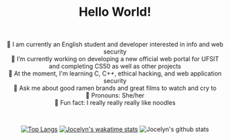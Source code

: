 <h1 align="center">Hello World!</h1>
<br/>
<p align = "center">
  🍜 I am currently an English student and developer interested in info and web security <br/>
  🍜 I’m currently working on developing a new official web portal for UFSIT and completing CS50 as well as other projects <br/>
  🍜 At the moment, I'm learning C, C++, ethical hacking, and web application security <br/>
  🍜 Ask me about good ramen brands and great films to watch and cry to <br/>
  🍜 Pronouns: She/her <br/>
  🍜 Fun fact: I really really really like noodles <br/>
</p>
<br/>
<div align="center">



[![Top Langs](https://github-readme-stats.vercel.app/api/top-langs/?username=Noodulz&layout=compact)](https://github.com/anuraghazra/github-readme-stats)
[![Jocelyn's wakatime stats](https://github-readme-stats.vercel.app/api/wakatime?username=Noodulz)](https://github.com/anuraghazra/github-readme-stats)
![Jocelyn's github stats](https://github-readme-stats.vercel.app/api/?username=Noodulz&show_icons=true&title_color=1F75C8&icon_color=2AA410&text_color=043667&bg_color=ffffff) 

</div>
